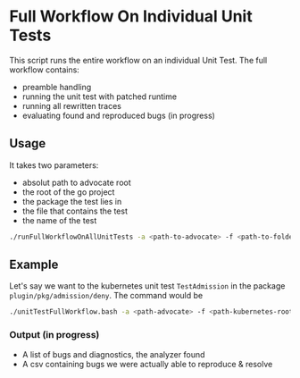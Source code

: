 # Full Workflow On Individual Unit Tests
This script runs the entire workflow on an individual Unit Test.
The full workflow contains:
- preamble handling
- running the unit test with patched runtime
- running all rewritten traces
- evaluating found and reproduced bugs (in progress)
## Usage
It takes two parameters:
- absolut path to advocate root
- the root of the go project
- the package the test lies in
- the file that contains the test
- the name of the test
```sh
./runFullWorkflowOnAllUnitTests -a <path-to-advocate> -f <path-to-folder> -p <package> -tf <path-to-test-file> -t <test-name>
```
## Example
Let's say we want to the kubernetes unit test `TestAdmission` in the package `plugin/pkg/admission/deny`.
The command would be
```sh
./unitTestFullWorkflow.bash -a <path-advocate> -f <path-kubernetes-root> -tf <path-kuberbentes-root>/plugin/pkg/admission/deny/admission_test.go -p plugin/pkg/admission/deny -t TestAdmission     
```
### Output (in progress)
- A list of bugs and diagnostics, the analyzer found
- A csv containing bugs we were actually able to reproduce & resolve